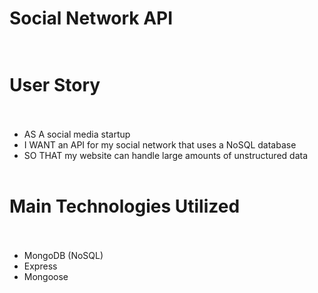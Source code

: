 # Social Network API <br/><br/>
# User Story <br/><br/>
* AS A social media startup<br/>
* I WANT an API for my social network that uses a NoSQL database<br/>
* SO THAT my website can handle large amounts of unstructured data <br/><br/>

# Main Technologies Utilized<br/><br/>
* MongoDB (NoSQL)<br/>
* Express<br/>
* Mongoose<br/>
